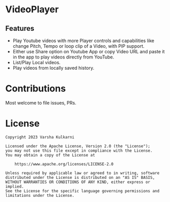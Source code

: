 # VideoPlayer

## Features 

- Play Youtube videos with more Player controls and capabilities like change Pitch, Tempo or loop
  clip of a Video, with PIP support.
- Either use Share option on Youtube App or copy Video URL and paste it in the app to play videos
  directly from YouTube.
- List/Play Local videos.
- Play videos from locally saved history.

# Contributions

Most welcome to file issues, PRs.

# License

```
Copyright 2023 Varsha Kulkarni
 
Licensed under the Apache License, Version 2.0 (the "License");
you may not use this file except in compliance with the License.
You may obtain a copy of the License at
 
    https://www.apache.org/licenses/LICENSE-2.0
 
Unless required by applicable law or agreed to in writing, software
distributed under the License is distributed on an "AS IS" BASIS,
WITHOUT WARRANTIES OR CONDITIONS OF ANY KIND, either express or implied.
See the License for the specific language governing permissions and
limitations under the License.
```

